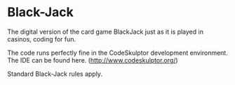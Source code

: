 Black-Jack
==========

The digital version of the card game BlackJack just as it is played in casinos, coding for fun.

The code runs perfectly fine in the CodeSkulptor development environment. The IDE can be found here. (http://www.codeskulptor.org/)

Standard Black-Jack rules apply.
